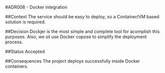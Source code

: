#ADR008 - Docker integration

##Context
The service should be easy to deploy, so a Container/VM based solution is required.

##Decision
Dockjer is the most simple and complete tool for acomplish this purposes. Also, we sil use Docker copose to simplify the deployment process.

##Status
Accepted

##Consequences
The project deploys successfully inside Docker containers.